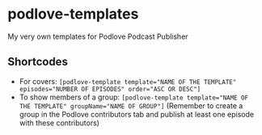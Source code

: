 # podlove-templates
My very own templates for Podlove Podcast Publisher

## Shortcodes
* For covers: `[podlove-template template="NAME OF THE TEMPLATE" episodes="NUMBER OF EPISODES" order="ASC OR DESC"]`
* To show members of a group: `[podlove-template template="NAME OF THE TEMPLATE" groupName="NAME OF GROUP"]` (Remember to create a group in the Podlove contributors tab and publish at least one episode with these contributors)

